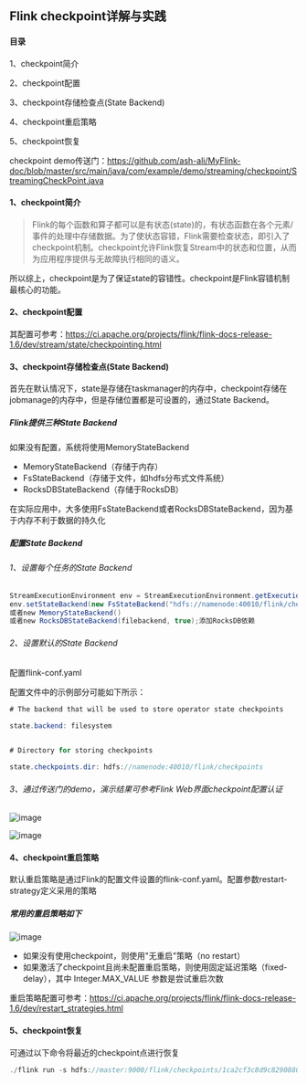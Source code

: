 ## Flink checkpoint详解与实践
#### 目录
1、checkpoint简介

2、checkpoint配置

3、checkpoint存储检查点(State Backend)

4、checkpoint重启策略

5、checkpoint恢复

checkpoint demo传送门：https://github.com/ash-ali/MyFlink-doc/blob/master/src/main/java/com/example/demo/streaming/checkpoint/StreamingCheckPoint.java
#### 1、checkpoint简介
>Flink的每个函数和算子都可以是有状态(state)的，有状态函数在各个元素/事件的处理中存储数据。为了使状态容错，Flink需要检查状态，即引入了checkpoint机制。checkpoint允许Flink恢复Stream中的状态和位置，从而为应用程序提供与无故障执行相同的语义。

所以综上，checkpoint是为了保证state的容错性。checkpoint是Flink容错机制最核心的功能。



#### 2、checkpoint配置
其配置可参考：https://ci.apache.org/projects/flink/flink-docs-release-1.6/dev/stream/state/checkpointing.html



#### 3、checkpoint存储检查点(State Backend)
首先在默认情况下，state是存储在taskmanager的内存中，checkpoint存储在jobmanage的内存中，但是存储位置都是可设置的，通过State Backend。

##### Flink提供三种State Backend
如果没有配置，系统将使用MemoryStateBackend
- MemoryStateBackend（存储于内存）
- FsStateBackend（存储于文件，如hdfs分布式文件系统）
- RocksDBStateBackend（存储于RocksDB）

在实际应用中，大多使用FsStateBackend或者RocksDBStateBackend，因为基于内存不利于数据的持久化


##### 配置State Backend

###### 1、设置每个任务的State Backend
```java
StreamExecutionEnvironment env = StreamExecutionEnvironment.getExecutionEnvironment();
env.setStateBackend(new FsStateBackend("hdfs://namenode:40010/flink/checkpoints"));
或者new MemoryStateBackend()
或者new RocksDBStateBackend(filebackend, true);添加RocksDB依赖
```

###### 2、设置默认的State Backend
配置flink-conf.yaml

配置文件中的示例部分可能如下所示：
```java
# The backend that will be used to store operator state checkpoints

state.backend: filesystem


# Directory for storing checkpoints

state.checkpoints.dir: hdfs://namenode:40010/flink/checkpoints
```
###### 3、通过传送门的demo，演示结果可参考Flink Web界面checkpoint配置认证

![image](https://github.com/ash-ali/MyFlink-doc/blob/master/img/checkpoint基本信息.png)


![image](https://github.com/ash-ali/MyFlink-doc/blob/master/img/State%20Backend信息.png)




#### 4、checkpoint重启策略
默认重启策略是通过Flink的配置文件设置的flink-conf.yaml。配置参数restart-strategy定义采用的策略

##### 常用的重启策略如下
![image](https://github.com/ash-ali/MyFlink-doc/blob/master/img/重启策略.png)


- 如果没有使用checkpoint，则使用"无重启"策略（no restart）
- 如果激活了checkpoint且尚未配置重启策略，则使用固定延迟策略（fixed-delay），其中 Integer.MAX_VALUE 参数是尝试重启次数

重启策略配置可参考：https://ci.apache.org/projects/flink/flink-docs-release-1.6/dev/restart_strategies.html



#### 5、checkpoint恢复
可通过以下命令将最近的checkpoint点进行恢复
```java
./flink run -s hdfs://master:9000/flink/checkpoints/1ca2cf3c8d9c82908800a0bda76b0558/chk-227/_metadata flink-job.jar
```

